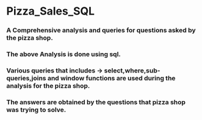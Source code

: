 # Pizza_Sales_SQL
### A Comprehensive analysis and queries for questions asked by the pizza shop.
### The above Analysis is done using sql.
### Various queries that includes -> select,where,sub-queries,joins and window functions are used during the analysis for the pizza shop.
### The answers are obtained by the questions that pizza shop was trying to solve. 
